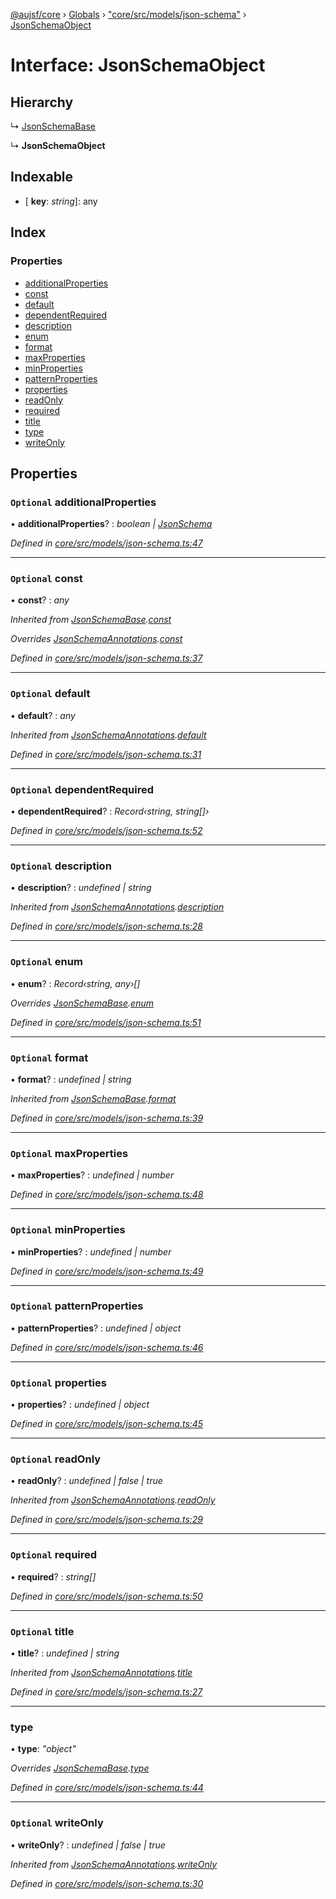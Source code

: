 [@aujsf/core](../README.md) › [Globals](../globals.md) › ["core/src/models/json-schema"](../modules/_core_src_models_json_schema_.md) › [JsonSchemaObject](_core_src_models_json_schema_.jsonschemaobject.md)

# Interface: JsonSchemaObject

## Hierarchy

  ↳ [JsonSchemaBase](_core_src_models_json_schema_.jsonschemabase.md)

  ↳ **JsonSchemaObject**

## Indexable

* \[ **key**: *string*\]: any

## Index

### Properties

* [additionalProperties](_core_src_models_json_schema_.jsonschemaobject.md#optional-additionalproperties)
* [const](_core_src_models_json_schema_.jsonschemaobject.md#optional-const)
* [default](_core_src_models_json_schema_.jsonschemaobject.md#optional-default)
* [dependentRequired](_core_src_models_json_schema_.jsonschemaobject.md#optional-dependentrequired)
* [description](_core_src_models_json_schema_.jsonschemaobject.md#optional-description)
* [enum](_core_src_models_json_schema_.jsonschemaobject.md#optional-enum)
* [format](_core_src_models_json_schema_.jsonschemaobject.md#optional-format)
* [maxProperties](_core_src_models_json_schema_.jsonschemaobject.md#optional-maxproperties)
* [minProperties](_core_src_models_json_schema_.jsonschemaobject.md#optional-minproperties)
* [patternProperties](_core_src_models_json_schema_.jsonschemaobject.md#optional-patternproperties)
* [properties](_core_src_models_json_schema_.jsonschemaobject.md#optional-properties)
* [readOnly](_core_src_models_json_schema_.jsonschemaobject.md#optional-readonly)
* [required](_core_src_models_json_schema_.jsonschemaobject.md#optional-required)
* [title](_core_src_models_json_schema_.jsonschemaobject.md#optional-title)
* [type](_core_src_models_json_schema_.jsonschemaobject.md#type)
* [writeOnly](_core_src_models_json_schema_.jsonschemaobject.md#optional-writeonly)

## Properties

### `Optional` additionalProperties

• **additionalProperties**? : *boolean | [JsonSchema](../modules/_core_src_models_json_schema_.md#jsonschema)*

*Defined in [core/src/models/json-schema.ts:47](https://github.com/jbockle/au-jsonschema-form/blob/edb7bd4/packages/core/src/models/json-schema.ts#L47)*

___

### `Optional` const

• **const**? : *any*

*Inherited from [JsonSchemaBase](_core_src_models_json_schema_.jsonschemabase.md).[const](_core_src_models_json_schema_.jsonschemabase.md#optional-const)*

*Overrides [JsonSchemaAnnotations](_core_src_models_json_schema_.jsonschemaannotations.md).[const](_core_src_models_json_schema_.jsonschemaannotations.md#optional-const)*

*Defined in [core/src/models/json-schema.ts:37](https://github.com/jbockle/au-jsonschema-form/blob/edb7bd4/packages/core/src/models/json-schema.ts#L37)*

___

### `Optional` default

• **default**? : *any*

*Inherited from [JsonSchemaAnnotations](_core_src_models_json_schema_.jsonschemaannotations.md).[default](_core_src_models_json_schema_.jsonschemaannotations.md#optional-default)*

*Defined in [core/src/models/json-schema.ts:31](https://github.com/jbockle/au-jsonschema-form/blob/edb7bd4/packages/core/src/models/json-schema.ts#L31)*

___

### `Optional` dependentRequired

• **dependentRequired**? : *Record‹string, string[]›*

*Defined in [core/src/models/json-schema.ts:52](https://github.com/jbockle/au-jsonschema-form/blob/edb7bd4/packages/core/src/models/json-schema.ts#L52)*

___

### `Optional` description

• **description**? : *undefined | string*

*Inherited from [JsonSchemaAnnotations](_core_src_models_json_schema_.jsonschemaannotations.md).[description](_core_src_models_json_schema_.jsonschemaannotations.md#optional-description)*

*Defined in [core/src/models/json-schema.ts:28](https://github.com/jbockle/au-jsonschema-form/blob/edb7bd4/packages/core/src/models/json-schema.ts#L28)*

___

### `Optional` enum

• **enum**? : *Record‹string, any›[]*

*Overrides [JsonSchemaBase](_core_src_models_json_schema_.jsonschemabase.md).[enum](_core_src_models_json_schema_.jsonschemabase.md#optional-enum)*

*Defined in [core/src/models/json-schema.ts:51](https://github.com/jbockle/au-jsonschema-form/blob/edb7bd4/packages/core/src/models/json-schema.ts#L51)*

___

### `Optional` format

• **format**? : *undefined | string*

*Inherited from [JsonSchemaBase](_core_src_models_json_schema_.jsonschemabase.md).[format](_core_src_models_json_schema_.jsonschemabase.md#optional-format)*

*Defined in [core/src/models/json-schema.ts:39](https://github.com/jbockle/au-jsonschema-form/blob/edb7bd4/packages/core/src/models/json-schema.ts#L39)*

___

### `Optional` maxProperties

• **maxProperties**? : *undefined | number*

*Defined in [core/src/models/json-schema.ts:48](https://github.com/jbockle/au-jsonschema-form/blob/edb7bd4/packages/core/src/models/json-schema.ts#L48)*

___

### `Optional` minProperties

• **minProperties**? : *undefined | number*

*Defined in [core/src/models/json-schema.ts:49](https://github.com/jbockle/au-jsonschema-form/blob/edb7bd4/packages/core/src/models/json-schema.ts#L49)*

___

### `Optional` patternProperties

• **patternProperties**? : *undefined | object*

*Defined in [core/src/models/json-schema.ts:46](https://github.com/jbockle/au-jsonschema-form/blob/edb7bd4/packages/core/src/models/json-schema.ts#L46)*

___

### `Optional` properties

• **properties**? : *undefined | object*

*Defined in [core/src/models/json-schema.ts:45](https://github.com/jbockle/au-jsonschema-form/blob/edb7bd4/packages/core/src/models/json-schema.ts#L45)*

___

### `Optional` readOnly

• **readOnly**? : *undefined | false | true*

*Inherited from [JsonSchemaAnnotations](_core_src_models_json_schema_.jsonschemaannotations.md).[readOnly](_core_src_models_json_schema_.jsonschemaannotations.md#optional-readonly)*

*Defined in [core/src/models/json-schema.ts:29](https://github.com/jbockle/au-jsonschema-form/blob/edb7bd4/packages/core/src/models/json-schema.ts#L29)*

___

### `Optional` required

• **required**? : *string[]*

*Defined in [core/src/models/json-schema.ts:50](https://github.com/jbockle/au-jsonschema-form/blob/edb7bd4/packages/core/src/models/json-schema.ts#L50)*

___

### `Optional` title

• **title**? : *undefined | string*

*Inherited from [JsonSchemaAnnotations](_core_src_models_json_schema_.jsonschemaannotations.md).[title](_core_src_models_json_schema_.jsonschemaannotations.md#optional-title)*

*Defined in [core/src/models/json-schema.ts:27](https://github.com/jbockle/au-jsonschema-form/blob/edb7bd4/packages/core/src/models/json-schema.ts#L27)*

___

###  type

• **type**: *"object"*

*Overrides [JsonSchemaBase](_core_src_models_json_schema_.jsonschemabase.md).[type](_core_src_models_json_schema_.jsonschemabase.md#optional-type)*

*Defined in [core/src/models/json-schema.ts:44](https://github.com/jbockle/au-jsonschema-form/blob/edb7bd4/packages/core/src/models/json-schema.ts#L44)*

___

### `Optional` writeOnly

• **writeOnly**? : *undefined | false | true*

*Inherited from [JsonSchemaAnnotations](_core_src_models_json_schema_.jsonschemaannotations.md).[writeOnly](_core_src_models_json_schema_.jsonschemaannotations.md#optional-writeonly)*

*Defined in [core/src/models/json-schema.ts:30](https://github.com/jbockle/au-jsonschema-form/blob/edb7bd4/packages/core/src/models/json-schema.ts#L30)*
